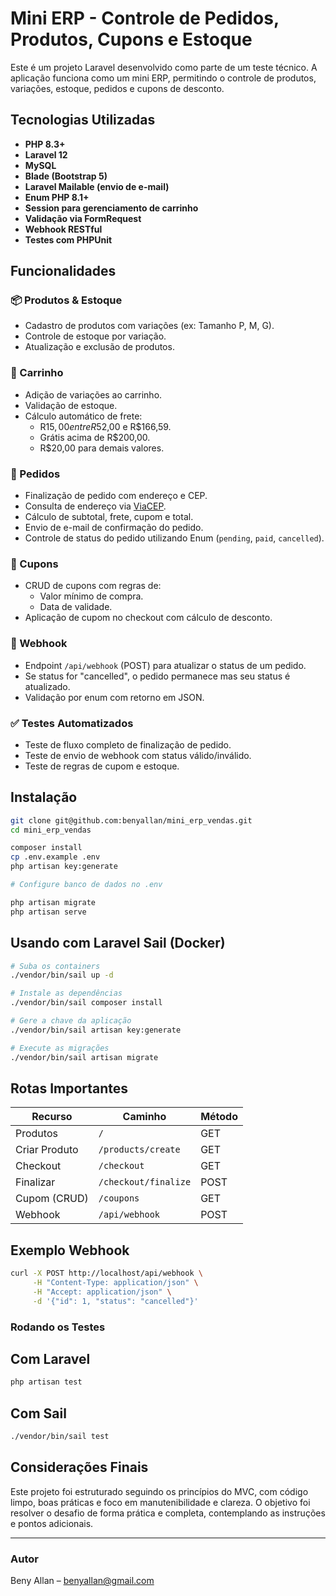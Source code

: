 # Mini ERP - Controle de Pedidos, Produtos, Cupons e Estoque

Este é um projeto Laravel desenvolvido como parte de um teste técnico. A aplicação funciona como um mini ERP, permitindo o controle de produtos, variações, estoque, pedidos e cupons de desconto.

## Tecnologias Utilizadas

- **PHP 8.3+**
- **Laravel 12**
- **MySQL**
- **Blade (Bootstrap 5)**
- **Laravel Mailable (envio de e-mail)**
- **Enum PHP 8.1+**
- **Session para gerenciamento de carrinho**
- **Validação via FormRequest**
- **Webhook RESTful**
- **Testes com PHPUnit**

## Funcionalidades

### 📦 Produtos & Estoque

- Cadastro de produtos com variações (ex: Tamanho P, M, G).
- Controle de estoque por variação.
- Atualização e exclusão de produtos.

### 🛒 Carrinho

- Adição de variações ao carrinho.
- Validação de estoque.
- Cálculo automático de frete:
  - R$15,00 entre R$52,00 e R$166,59.
  - Grátis acima de R$200,00.
  - R$20,00 para demais valores.

### 🧾 Pedidos

- Finalização de pedido com endereço e CEP.
- Consulta de endereço via [ViaCEP](https://viacep.com.br).
- Cálculo de subtotal, frete, cupom e total.
- Envio de e-mail de confirmação do pedido.
- Controle de status do pedido utilizando Enum (`pending`, `paid`, `cancelled`).

### 💸 Cupons

- CRUD de cupons com regras de:
  - Valor mínimo de compra.
  - Data de validade.
- Aplicação de cupom no checkout com cálculo de desconto.

### 🔄 Webhook

- Endpoint `/api/webhook` (POST) para atualizar o status de um pedido.
- Se status for "cancelled", o pedido permanece mas seu status é atualizado.
- Validação por enum com retorno em JSON.

### ✅ Testes Automatizados

- Teste de fluxo completo de finalização de pedido.
- Teste de envio de webhook com status válido/inválido.
- Teste de regras de cupom e estoque.

## Instalação

```bash
git clone git@github.com:benyallan/mini_erp_vendas.git
cd mini_erp_vendas

composer install
cp .env.example .env
php artisan key:generate

# Configure banco de dados no .env

php artisan migrate
php artisan serve
```

## Usando com Laravel Sail (Docker)


```bash
# Suba os containers
./vendor/bin/sail up -d

# Instale as dependências
./vendor/bin/sail composer install

# Gere a chave da aplicação
./vendor/bin/sail artisan key:generate

# Execute as migrações
./vendor/bin/sail artisan migrate
```

## Rotas Importantes

| Recurso      | Caminho                  | Método |
|--------------|--------------------------|--------|
| Produtos     | `/`                      | GET    |
| Criar Produto| `/products/create`       | GET    |
| Checkout     | `/checkout`              | GET    |
| Finalizar    | `/checkout/finalize`     | POST   |
| Cupom (CRUD) | `/coupons`               | GET    |
| Webhook      | `/api/webhook`           | POST   |

## Exemplo Webhook

```bash
curl -X POST http://localhost/api/webhook \
     -H "Content-Type: application/json" \
     -H "Accept: application/json" \
     -d '{"id": 1, "status": "cancelled"}'
```

### Rodando os Testes

## Com Laravel

```bash
php artisan test
```

## Com Sail

```bash
./vendor/bin/sail test
```

## Considerações Finais

Este projeto foi estruturado seguindo os princípios do MVC, com código limpo, boas práticas e foco em manutenibilidade e clareza. O objetivo foi resolver o desafio de forma prática e completa, contemplando as instruções e pontos adicionais.

---

### Autor

Beny Allan – [benyallan@gmail.com](mailto:benyallan@gmail.com)